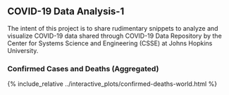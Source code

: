## COVID-19 Data Analysis-1

The intent of this project is to share rudimentary snippets to analyze and visualize COVID-19 data shared through COVID-19 Data Repository by the Center for Systems Science and Engineering (CSSE) at Johns Hopkins University.

### Confirmed Cases and Deaths (Aggregated)
{% include_relative ../interactive_plots/confirmed-deaths-world.html %}
